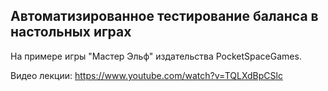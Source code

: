## Автоматизированное тестирование баланса в настольных играх

На примере игры "Мастер Эльф" издательства PocketSpaceGames.

Видео лекции: https://www.youtube.com/watch?v=TQLXdBpCSlc
